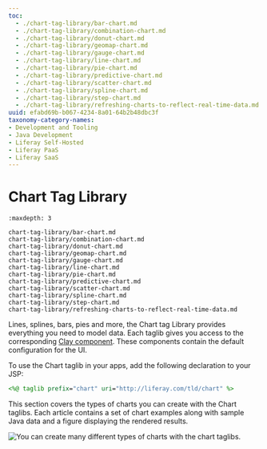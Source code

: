 ```yaml
---
toc:
  - ./chart-tag-library/bar-chart.md
  - ./chart-tag-library/combination-chart.md
  - ./chart-tag-library/donut-chart.md
  - ./chart-tag-library/geomap-chart.md
  - ./chart-tag-library/gauge-chart.md
  - ./chart-tag-library/line-chart.md
  - ./chart-tag-library/pie-chart.md
  - ./chart-tag-library/predictive-chart.md
  - ./chart-tag-library/scatter-chart.md
  - ./chart-tag-library/spline-chart.md
  - ./chart-tag-library/step-chart.md
  - ./chart-tag-library/refreshing-charts-to-reflect-real-time-data.md
uuid: efabd69b-b067-4234-8a01-64b2b48dbc3f
taxonomy-category-names:
- Development and Tooling
- Java Development
- Liferay Self-Hosted
- Liferay PaaS
- Liferay SaaS
---
```

# Chart Tag Library 

```{toctree}
:maxdepth: 3

chart-tag-library/bar-chart.md
chart-tag-library/combination-chart.md
chart-tag-library/donut-chart.md
chart-tag-library/geomap-chart.md
chart-tag-library/gauge-chart.md
chart-tag-library/line-chart.md
chart-tag-library/pie-chart.md
chart-tag-library/predictive-chart.md
chart-tag-library/scatter-chart.md
chart-tag-library/spline-chart.md
chart-tag-library/step-chart.md
chart-tag-library/refreshing-charts-to-reflect-real-time-data.md
```

Lines, splines, bars, pies and more, the Chart tag Library provides everything you need to model data. Each taglib gives you access to the corresponding [Clay component](https://github.com/liferay/clay/tree/2.x-stable/packages/clay-charts/src). These components contain the default configuration for the UI.

To use the Chart taglib in your apps, add the following declaration to your JSP:

```jsp
<%@ taglib prefix="chart" uri="http://liferay.com/tld/chart" %>
```

This section covers the types of charts you can create with the Chart taglibs. Each article contains a set of chart examples along with sample Java data and a figure displaying the rendered results. 

![You can create many different types of charts with the chart taglibs.](./chart-tag-library/images/01.png)
